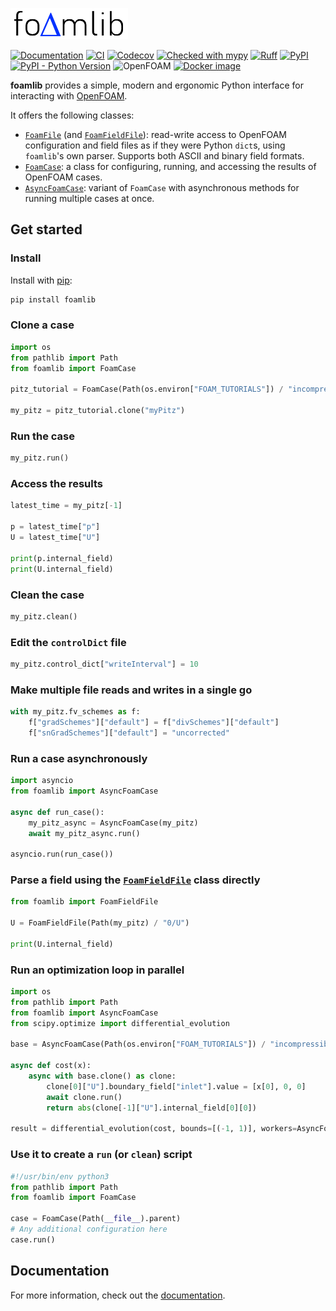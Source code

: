 [<img alt="foamlib" src="https://github.com/gerlero/foamlib/raw/main/logo.png" height="50">](https://github.com/gerlero/foamlib)

[![Documentation](https://img.shields.io/readthedocs/foamlib)](https://foamlib.readthedocs.io/)
[![CI](https://github.com/gerlero/foamlib/actions/workflows/ci.yml/badge.svg)](https://github.com/gerlero/foamlib/actions/workflows/ci.yml)
[![Codecov](https://codecov.io/gh/gerlero/foamlib/branch/main/graph/badge.svg)](https://codecov.io/gh/gerlero/foamlib)
[![Checked with mypy](http://www.mypy-lang.org/static/mypy_badge.svg)](http://mypy-lang.org/)
[![Ruff](https://img.shields.io/endpoint?url=https://raw.githubusercontent.com/astral-sh/ruff/main/assets/badge/v2.json)](https://github.com/astral-sh/ruff)
[![PyPI](https://img.shields.io/pypi/v/foamlib)](https://pypi.org/project/foamlib/)
[![PyPI - Python Version](https://img.shields.io/pypi/pyversions/foamlib)](https://pypi.org/project/foamlib/)
![OpenFOAM](https://img.shields.io/badge/openfoam-.com%20|%20.org-informational)
[![Docker image](https://img.shields.io/badge/docker%20image-microfluidica%2Ffoamlib-0085a0)](https://hub.docker.com/r/microfluidica/foamlib/)

**foamlib** provides a simple, modern and ergonomic Python interface for interacting with [OpenFOAM](https://www.openfoam.com).

It offers the following classes:

* [`FoamFile`](https://foamlib.readthedocs.io/en/stable/files.html#foamlib.FoamFile) (and [`FoamFieldFile`](https://foamlib.readthedocs.io/en/stable/files.html#foamlib.FoamFieldFile)): read-write access to OpenFOAM configuration and field files as if they were Python `dict`s, using `foamlib`'s own parser. Supports both ASCII and binary field formats.
* [`FoamCase`](https://foamlib.readthedocs.io/en/stable/cases.html#foamlib.FoamCase): a class for configuring, running, and accessing the results of OpenFOAM cases.
* [`AsyncFoamCase`](https://foamlib.readthedocs.io/en/stable/cases.html#foamlib.AsyncFoamCase): variant of `FoamCase` with asynchronous methods for running multiple cases at once.

## Get started

### Install

Install with [pip](https://pypi.org/project/pip/):

```bash
pip install foamlib
```

### Clone a case

```python
import os
from pathlib import Path
from foamlib import FoamCase

pitz_tutorial = FoamCase(Path(os.environ["FOAM_TUTORIALS"]) / "incompressible/simpleFoam/pitzDaily")

my_pitz = pitz_tutorial.clone("myPitz")
```

### Run the case

```python
my_pitz.run()
```

### Access the results

```python
latest_time = my_pitz[-1]

p = latest_time["p"]
U = latest_time["U"]

print(p.internal_field)
print(U.internal_field)
```

### Clean the case

```python
my_pitz.clean()
```

### Edit the `controlDict` file

```python
my_pitz.control_dict["writeInterval"] = 10
```

### Make multiple file reads and writes in a single go

```python
with my_pitz.fv_schemes as f:
    f["gradSchemes"]["default"] = f["divSchemes"]["default"]
    f["snGradSchemes"]["default"] = "uncorrected"
```

### Run a case asynchronously

```python
import asyncio
from foamlib import AsyncFoamCase

async def run_case():
    my_pitz_async = AsyncFoamCase(my_pitz)
    await my_pitz_async.run()

asyncio.run(run_case())
```

### Parse a field using the [`FoamFieldFile`](https://foamlib.readthedocs.io/en/stable/#foamlib.FoamFieldFile) class directly

```python
from foamlib import FoamFieldFile

U = FoamFieldFile(Path(my_pitz) / "0/U")

print(U.internal_field)
```

### Run an optimization loop in parallel

```python
import os
from pathlib import Path
from foamlib import AsyncFoamCase
from scipy.optimize import differential_evolution

base = AsyncFoamCase(Path(os.environ["FOAM_TUTORIALS"]) / "incompressible/simpleFoam/pitzDaily")

async def cost(x):
    async with base.clone() as clone:
        clone[0]["U"].boundary_field["inlet"].value = [x[0], 0, 0]
        await clone.run()
        return abs(clone[-1]["U"].internal_field[0][0])

result = differential_evolution(cost, bounds=[(-1, 1)], workers=AsyncFoamCase.map, polish=False)
```

### Use it to create a `run` (or `clean`) script
    
```python
#!/usr/bin/env python3
from pathlib import Path
from foamlib import FoamCase

case = FoamCase(Path(__file__).parent)
# Any additional configuration here
case.run()
```

## Documentation

For more information, check out the [documentation](https://foamlib.readthedocs.io/).
